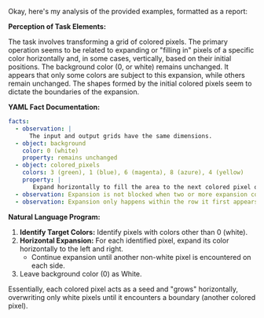 Okay, here's my analysis of the provided examples, formatted as a report:

**Perception of Task Elements:**

The task involves transforming a grid of colored pixels. The primary operation seems to be related to expanding or "filling in" pixels of a specific color horizontally and, in some cases, vertically, based on their initial positions. The background color (0, or white) remains unchanged. It appears that only some colors are subject to this expansion, while others remain unchanged. The shapes formed by the initial colored pixels seem to dictate the boundaries of the expansion.

**YAML Fact Documentation:**


```yaml
facts:
  - observation: |
      The input and output grids have the same dimensions.
  - object: background
    color: 0 (white)
    property: remains unchanged
  - object: colored_pixels
    colors: 3 (green), 1 (blue), 6 (magenta), 8 (azure), 4 (yellow)
    property: |
       Expand horizontally to fill the area to the next colored pixel or to itself to close object, expands until the area is enclosed.
  - observation: Expansion is not blocked when two or more expansion color blocks are side by side.
  - observation: Expansion only happens within the row it first appears.
```


**Natural Language Program:**

1.  **Identify Target Colors:** Identify pixels with colors other than 0 (white).
2.  **Horizontal Expansion:** For each identified pixel, expand its color horizontally to the left and right.
    *   Continue expansion until another non-white pixel is encountered on each side.
3. Leave background color (0) as White.

Essentially, each colored pixel acts as a seed and "grows" horizontally, overwriting only white pixels until it encounters a boundary (another colored pixel).
